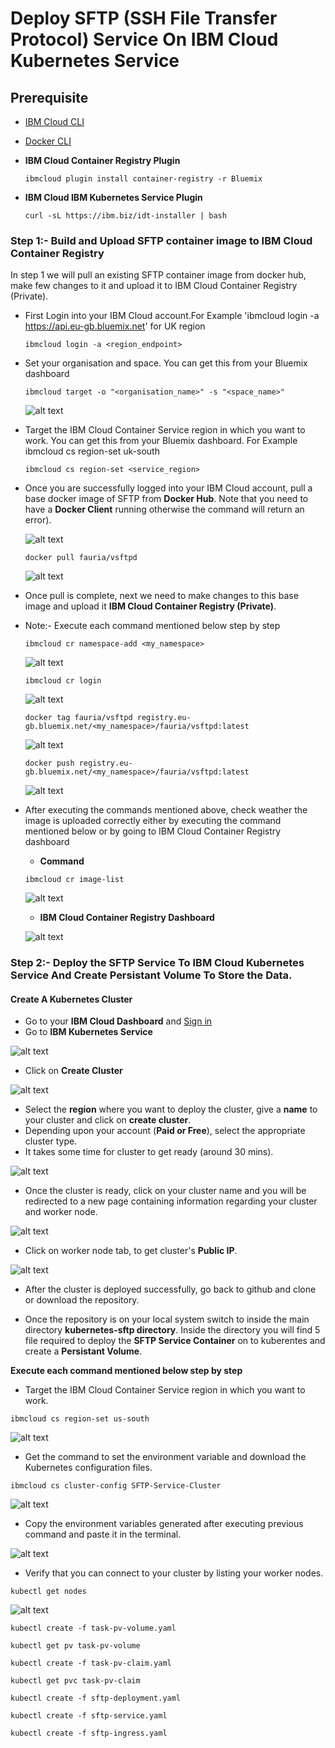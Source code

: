 # Deploy SFTP (SSH File Transfer Protocol) Service On IBM Cloud Kubernetes Service

## Prerequisite

- [IBM Cloud CLI](https://console.bluemix.net/docs/cli/reference/bluemix_cli/get_started.html#getting-started)
- [Docker CLI](https://docs.docker.com/install/)
- **IBM Cloud Container Registry Plugin**

  ```
  ibmcloud plugin install container-registry -r Bluemix
  ```
- **IBM Cloud IBM Kubernetes Service Plugin**
  ```
  curl -sL https://ibm.biz/idt-installer | bash
  ```

### Step 1:- Build and Upload SFTP container image to IBM Cloud Container Registry

In step 1 we will pull an existing SFTP container image from docker hub, make few changes to it and upload it to IBM Cloud Container Registry (Private).

- First Login into your IBM Cloud account.For Example 'ibmcloud login -a https://api.eu-gb.bluemix.net' for UK region
  ```
  ibmcloud login -a <region_endpoint>
  ```

- Set your organisation and space. You can get this from your Bluemix dashboard
  ```
  ibmcloud target -o "<organisation_name>" -s "<space_name>"
  ```
  ![alt text](images/image1.png)

- Target the IBM Cloud Container Service region in which you want to work. You can get this from your Bluemix dashboard. For Example ibmcloud cs region-set uk-south
  ```
  ibmcloud cs region-set <service_region>
  ```
  
- Once you are successfully logged into your IBM Cloud account, pull a base docker image of SFTP from **Docker Hub**. Note that you need to have a **Docker Client** running otherwise the command will return an error).

  ![alt text](images/image9.png)  

  ```
  docker pull fauria/vsftpd
  ```

  ![alt text](images/image3.png)

- Once pull is complete, next we need to make changes to this base image and upload it **IBM Cloud Container Registry (Private)**.

- Note:- Execute each command mentioned below step by step

  ```
  ibmcloud cr namespace-add <my_namespace>
  ```

  ![alt text](images/image2.png)

  ```
  ibmcloud cr login
  ```

  ![alt text](images/image4.png)

  ```
  docker tag fauria/vsftpd registry.eu-gb.bluemix.net/<my_namespace>/fauria/vsftpd:latest
  ```
    ![alt text](images/image5.png)

  ```
  docker push registry.eu-gb.bluemix.net/<my_namespace>/fauria/vsftpd:latest
  ```

  ![alt text](images/image6.png)

- After executing the commands mentioned above, check weather the image is uploaded correctly either by executing the command mentioned below or by going to IBM Cloud Container Registry dashboard
  - **Command**
  ```
  ibmcloud cr image-list
  ```
  ![alt text](images/image7.png)
  
  - **IBM Cloud Container Registry Dashboard**

  ![alt text](images/image8.png)

### Step 2:- Deploy the SFTP Service To IBM Cloud Kubernetes Service And Create Persistant Volume To Store the Data.

#### Create A Kubernetes Cluster

- Go to your **IBM Cloud Dashboard** and [Sign in](https://console.bluemix.net/dashboard/apps/)
- Go to **IBM Kubernetes Service**

![alt text](images/image10.png)

- Click on **Create Cluster**

![alt text](images/image11.png)

- Select the **region** where you want to deploy the cluster, give a **name** to your cluster and click on **create cluster**.
- Depending upon your account (**Paid or Free**), select the appropriate cluster type.
- It takes some time for cluster to get ready (around 30 mins).

![alt text](images/image12.png)

- Once the cluster is ready, click on your cluster name and you will be redirected to a new page containing information regarding your cluster and worker node.

![alt text](images/image13.png)

- Click on worker node tab, to get cluster's **Public IP**.

![alt text](images/image14.png)

- After the cluster is deployed successfully, go back to github and clone or download the repository.

- Once the repository is on your local system switch to inside the main directory **kubernetes-sftp directory**. Inside the directory you will find 5 file required to deploy the **SFTP Service Container** on to kuberentes and create a **Persistant Volume**.

**Execute each command mentioned below step by step**

- Target the IBM Cloud Container Service region in which you want to work.

```
ibmcloud cs region-set us-south
```

![alt text](images/image15.png)

- Get the command to set the environment variable and download the Kubernetes configuration files.

```
ibmcloud cs cluster-config SFTP-Service-Cluster
```

![alt text](images/image16.png)

- Copy the environment variables generated after executing previous command and paste it in the terminal.

![alt text](images/image17.png)

- Verify that you can connect to your cluster by listing your worker nodes.

```
kubectl get nodes
```
![alt text](images/image18.png)


```
kubectl create -f task-pv-volume.yaml
```

```
kubectl get pv task-pv-volume
```

```
kubectl create -f task-pv-claim.yaml
```

```
kubectl get pvc task-pv-claim
```

```
kubectl create -f sftp-deployment.yaml
```

```
kubectl create -f sftp-service.yaml
```

```
kubectl create -f sftp-ingress.yaml
```

